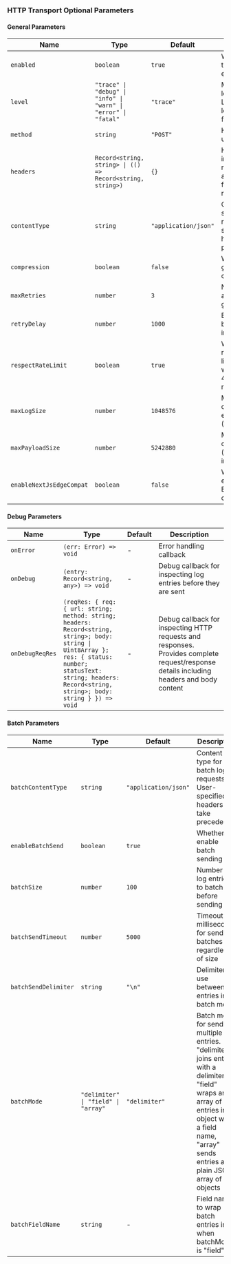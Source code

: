 ### HTTP Transport Optional Parameters

#### General Parameters

| Name | Type | Default | Description |
|------|------|---------|-------------|
| `enabled` | `boolean` | `true` | Whether the transport is enabled |
| `level` | `"trace" \| "debug" \| "info" \| "warn" \| "error" \| "fatal"` | `"trace"` | Minimum log level to process. Logs below this level will be filtered out |
| `method` | `string` | `"POST"` | HTTP method to use for requests |
| `headers` | `Record<string, string> \| (() => Record<string, string>)` | `{}` | Headers to include in the request. Can be an object or a function that returns headers |
| `contentType` | `string` | `"application/json"` | Content type for single log requests. User-specified headers take precedence |
| `compression` | `boolean` | `false` | Whether to use gzip compression |
| `maxRetries` | `number` | `3` | Number of retry attempts before giving up |
| `retryDelay` | `number` | `1000` | Base delay between retries in milliseconds |
| `respectRateLimit` | `boolean` | `true` | Whether to respect rate limiting by waiting when a 429 response is received |
| `maxLogSize` | `number` | `1048576` | Maximum size of a single log entry in bytes (1MB) |
| `maxPayloadSize` | `number` | `5242880` | Maximum size of the payload (uncompressed) in bytes (5MB) |
| `enableNextJsEdgeCompat` | `boolean` | `false` | Whether to enable Next.js Edge compatibility |

#### Debug Parameters

| Name | Type | Default | Description |
|------|------|---------|-------------|
| `onError` | `(err: Error) => void` | - | Error handling callback |
| `onDebug` | `(entry: Record<string, any>) => void` | - | Debug callback for inspecting log entries before they are sent |
| `onDebugReqRes` | `(reqRes: { req: { url: string; method: string; headers: Record<string, string>; body: string \| Uint8Array }; res: { status: number; statusText: string; headers: Record<string, string>; body: string } }) => void` | - | Debug callback for inspecting HTTP requests and responses. Provides complete request/response details including headers and body content |

#### Batch Parameters

| Name | Type | Default | Description |
|------|------|---------|-------------|
| `batchContentType` | `string` | `"application/json"` | Content type for batch log requests. User-specified headers take precedence |
| `enableBatchSend` | `boolean` | `true` | Whether to enable batch sending |
| `batchSize` | `number` | `100` | Number of log entries to batch before sending |
| `batchSendTimeout` | `number` | `5000` | Timeout in milliseconds for sending batches regardless of size |
| `batchSendDelimiter` | `string` | `"\n"` | Delimiter to use between log entries in batch mode |
| `batchMode` | `"delimiter" \| "field" \| "array"` | `"delimiter"` | Batch mode for sending multiple log entries. "delimiter" joins entries with a delimiter, "field" wraps an array of entries in an object with a field name, "array" sends entries as a plain JSON array of objects |
| `batchFieldName` | `string` | - | Field name to wrap batch entries in when batchMode is "field" |
